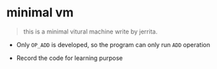 # minimal vm

> this is a minimal vitural machine write by jerrita.

- Only `OP_ADD`  is developed, so the program can only run `ADD` operation

- Record the code for learning purpose


